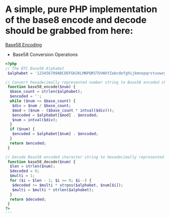 # A simple, pure PHP implementation of the base8 encode and decode should be grabbed from here:
[Base58 Encoding](https://en.bitcoin.it/wiki/Base58Check_encoding)

* Base58 Conversion Operations
```php
<?php
// The BTC Base58 Alphabet 
 $alphabet = '123456789ABCDEFGHJKLMNPQRSTUVWXYZabcdefghijkmnopqrstuvwxyz';

// Convert hexadecimally represented number string to Base58 encoded character string.
 function base58_encode($num) {
  $base_count = strlen($alphabet);
  $encoded = '';
  while ($num >= $base_count) {
   $div = $num / $base_count;
   $mod = ($num - ($base_count * intval($div)));
   $encoded = $alphabet[$mod] . $encoded;
   $num = intval($div);
  }
  if ($num) {
   $encoded = $alphabet[$num] . $encoded;
  }
  return $encoded;
 }

// Decode Base58 encoded character string to hexadecimally represented number string
 function base58_decode($num) {
  $len = strlen($num);
  $decoded = 0;
  $multi = 1;
  for ($i = $len - 1; $i >= 0; $i--) {
   $decoded += $multi * strpos($alphabet, $num[$i]);
   $multi = $multi * strlen($alphabet);
  }
  return $decoded;
 }
?>
'''